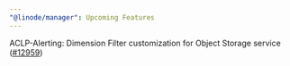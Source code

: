 ```yaml
---
"@linode/manager": Upcoming Features
---
```


ACLP-Alerting: Dimension Filter customization for Object Storage service ([#12959](https://github.com/linode/manager/pull/12959))
